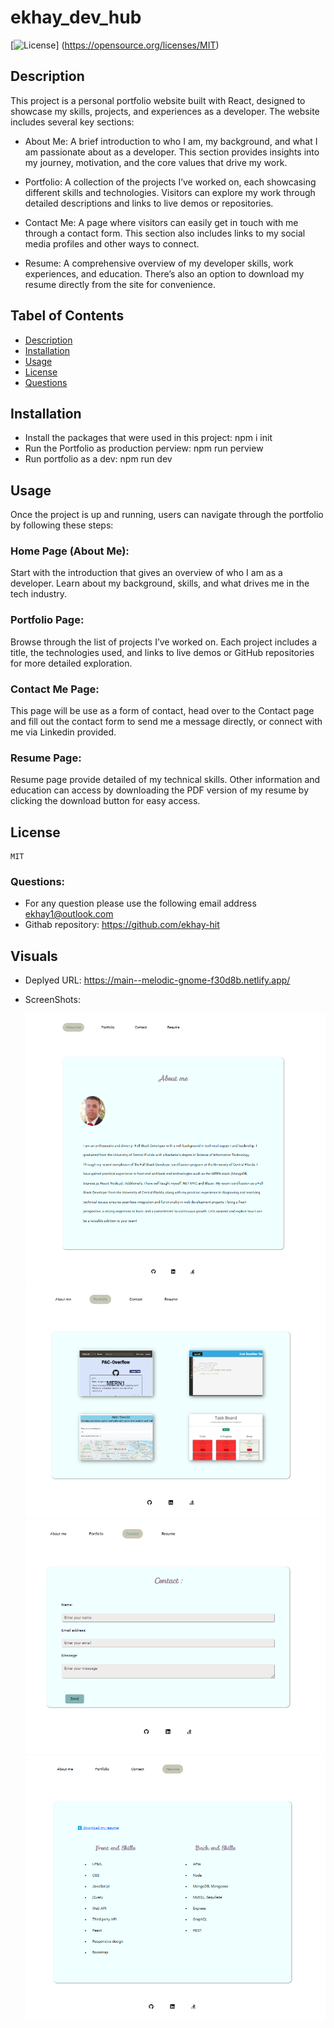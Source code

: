 # ekhay_dev_hub

[![License](https://img.shields.io/badge/License-MIT-blue.svg)]
(https://opensource.org/licenses/MIT)

## Description

This project is a personal portfolio website built with React, designed to showcase my skills, projects, and experiences as a developer. The website includes several key sections:

- About Me: A brief introduction to who I am, my background, and what I am passionate about as a developer. This section provides insights into my journey, motivation, and the core values that drive my work.

- Portfolio: A collection of the projects I’ve worked on, each showcasing different skills and technologies. Visitors can explore my work through detailed descriptions and links to live demos or repositories.

- Contact Me: A page where visitors can easily get in touch with me through a contact form. This section also includes links to my social media profiles and other ways to connect.

- Resume: A comprehensive overview of my developer skills, work experiences, and education. There’s also an option to download my resume directly from the site for convenience.

## Tabel of Contents

- [Description](#Description)
- [Installation](#Installation)
- [Usage](#Usage)
- [License](#License)
- [Questions](#Questions)

## Installation

- Install the packages that were used in this project: npm i init
- Run the Portfolio as production perview: npm run perview
- Run portfolio as a dev: npm run dev

## Usage

Once the project is up and running, users can navigate through the portfolio by following these steps:

### Home Page (About Me):

Start with the introduction that gives an overview of who I am as a developer. Learn about my background, skills, and what drives me in the tech industry.

### Portfolio Page:

Browse through the list of projects I’ve worked on. Each project includes a title, the technologies used, and links to live demos or GitHub repositories for more detailed exploration.

### Contact Me Page:

This page will be use as a form of contact, head over to the Contact page and fill out the contact form to send me a message directly, or connect with me via Linkedin provided.

### Resume Page:

Resume page provide detailed of my technical skills. Other information and education can access by downloading the PDF version of my resume by clicking the download button for easy access.

## License

    MIT

### Questions:

- For any question please use the following email address
  ekhay1@outlook.com
- Githab repository: https://github.com/ekhay-hit

## Visuals

- Deplyed URL: https://main--melodic-gnome-f30d8b.netlify.app/
- ScreenShots:

  ![Homepage](./public/images/about.png)
  ![Portfolio](./public/images/portfolio.png)
  ![Contact](./public/images/contact.png)
  ![Resume](./public/images/resume.png)
